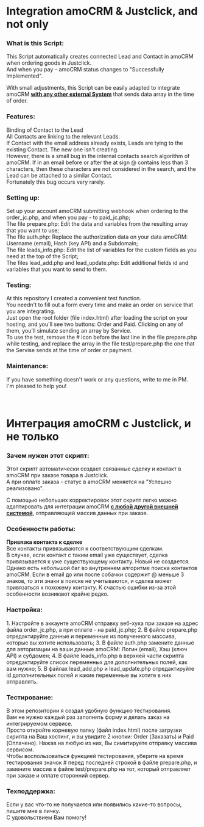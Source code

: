 <h1>Integration amoCRM & Justclick, and not only</h1>

<h3>What is this Script:</h3>

This Script automatically creates connected Lead and Contact in amoCRM when ordering goods in Justclick.
<br/>And when you pay – amoCRM status changes to "Successfully Implemented".

With small adjustments, this Script can be easily adapted to integrate amoCRM <b><u>with any other external System</u></b> that sends data array in the time of order.

<h3>Features:</h3>

Binding of Contact to the Lead
<br/>All Contacts are linking to the relevant Leads.
<br/>If Contact with the email address already exists, Leads are tying to the existing Contact. The new one isn't creating.
<br/>However, there is a small bug in the internal contacts search algorithm of amoCRM. If in an email before or after the at sign @ contains less than 3 characters, then these characters are not considered in the search, and the Lead can be attached to a similar Contact. <br>Fortunately this bug occurs very rarely.

<h3>Setting up:</h3>

Set up your account amoCRM submitting webhook when ordering to the order_jc.php, and when you pay - to paid_jc.php;
<br/>The file prepare.php: Edit the data and variables from the resulting array that you want to use;
<br/>The file auth.php: Replace the authorization data on your data amoCRM: Username (email), Hash (key API) and a Subdomain;
<br/>The file leads_info.php: Edit the list of variables for the custom fields as you need at the top of the Script;
<br/>The files lead_add.php and lead_update.php: Edit additional fields id and variables that you want to send to them.

<h3>Testing:</h3>

At this repository I created a convenient test function.
<br/>You needn't to fill out a form every time and make an order on service that you are integrating.
<br/>Just open the root folder (file index.html) after loading the script on your hosting, and you'll see two buttons: Order and Paid. Clicking on any of them, you'll simulate sending an array by Service.
<br/>To use the test, remove the # icon before the last line in the file prepare.php while testing, and replace the array in the file test/prepare.php the one that the Servise sends at the time of order or payment.

<h3>Maintenance:</h3>

If you have something doesn't work or any questions, write to me in PM.
<br>I'm pleased to help you!
<br/><br/><br/>


<h1>Интеграция amoCRM с Justclick, и не только</h1>

<h3>Зачем нужен этот скрипт:</h3>
Этот скрипт автоматически создает связанные сделку и контакт в amoCRM при заказе товара в Justclick.
<br>А при оплате заказа - статус в amoCRM меняется на "Успешно реализовано".

С помощью небольших корректировок этот скрипт легко можно адаптировать для интеграции amoCRM <b><u>с любой другой внешней системой</u></b>, отправляющей массив данных при заказе.

<h3>Особенности работы:</h3>
<b>Привязка контакта к сделке</b>
<br>Все контакты привязываются к соответствующим сделкам.
<br>В случае, если контакт с таким email уже существует, сделка привязывается к уже существующему контакту. Новый не создается.
<br>Однако есть небольшой баг во внутреннем алгоритме поиска контактов amoCRM. Если в email до или после собачки содержит @ меньше 3 знаков, то эти знаки в поиске не учитываются, и сделка может привязаться к похожему контакту. К счастью ошибки из-за этой особенности возникают крайне редко.

<h3>Настройка:</h3>
1. Настройте в аккаунте amoCRM отправку веб-хука при заказе на адрес файла order_jc.php, а при оплате - на paid_jc.php;
2. В файле prepare.php отредактируйте данные и переменные из полученного массива, которые вы хотите использовать;
3. В файле auth.php замените данные для авторизации на ваши данные amoCRM: Логин (email), Хэш (ключ API) и субдомен;
4. В файле leads_info.php в верхней части скрипта отредактируйте список переменных для дополнительных полей, как вам нужно;
5. В файлах lead_add.php и lead_update.php отредактируйте id дополнительных полей и какие переменные вы хотите в них отправлять.

<h3>Тестирование:</h3>
В этом репозитории я создал удобную функцию тестирования. 
<br>Вам не нужно каждый раз заполнять форму и делать заказ на интегрируемом сервисе. 
<br>Просто откройте корневую папку (файл index.html) после загрузки скрипта на Ваш хостинг, и вы увидите 2 кнопки: Order (Заказать) и Paid (Оплачено). Нажав на любую из них, Вы симитируете отправку массива сервисом.
<br>Чтобы воспользоваться функцией тестирования, уберите на время тестирования значок # перед последней строкой в файле prepare.php, и замените массив в файле test/prepare.php на тот, который отправляет при заказе и оплате сторонний сервер.

<h3>Техподдержка:</h3>
Если у вас что-то не получается или появились какие-то вопросы, пишите мне в личку. 
<br>С удовольствием Вам помогу!
